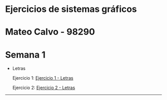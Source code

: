 # Ejercicios de sistemas gráficos
# Mateo Calvo - 98290
# Semana 1
* Letras

  Ejercicio 1: <a href="/semana1/letras/ejercicio1.html" title="Ejercicio 1 - Letras">Ejercicio 1 - Letras</a>
  
  Ejercicio 2: <a href="/semana1/letras/ejercicio2.html" title="Ejercicio 2 - Letras">Ejercicio 2 - Letras</a>

---

